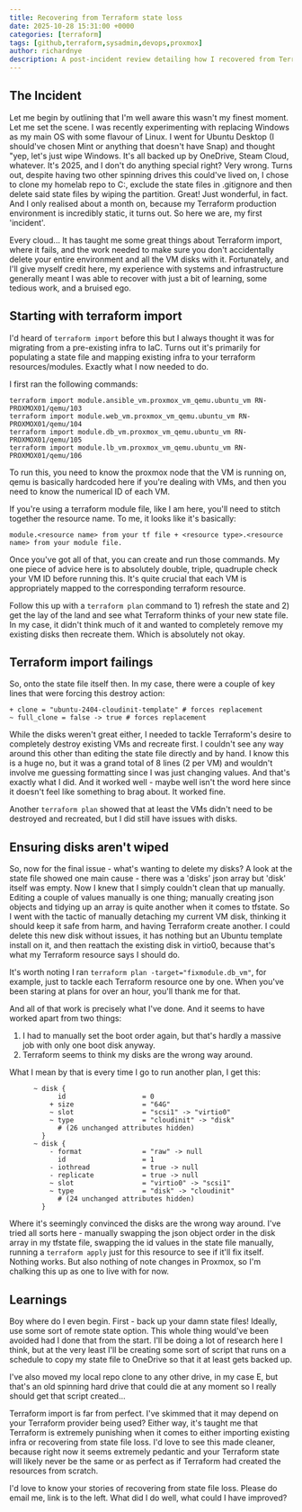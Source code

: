 ```yaml
---
title: Recovering from Terraform state loss
date: 2025-10-28 15:31:00 +0000
categories: [terraform]
tags: [github,terraform,sysadmin,devops,proxmox]
author: richardnye
description: A post-incident review detailing how I recovered from Terraform state file loss in Proxmox
---
```


## The Incident
Let me begin by outlining that I'm well aware this wasn't my finest moment. Let me set the scene. I was recently experimenting with replacing Windows as my main OS with some flavour of Linux. I went for Ubuntu Desktop (I should've chosen Mint or anything that doesn't have Snap) and thought "yep, let's just wipe Windows. It's all backed up by OneDrive, Steam Cloud, whatever. It's 2025, and I don't do anything special right? Very wrong. Turns out, despite having two other spinning drives this could've lived on, I chose to clone my homelab repo to C:, exclude the state files in .gitignore and then delete said state files by wiping the partition. Great! Just wonderful, in fact. And I only realised about a month on, because my Terraform production environment is incredibly static, it turns out. So here we are, my first 'incident'.

Every cloud... It has taught me some great things about Terraform import, where it fails, and the work needed to make sure you don't accidentally delete your entire environment and all the VM disks with it. Fortunately, and I'll give myself credit here, my experience with systems and infrastructure generally meant I was able to recover with just a bit of learning, some tedious work, and a bruised ego.

## Starting with terraform import
I'd heard of ```terraform import``` before this but I always thought it was for migrating from a pre-existing infra to IaC. Turns out it's primarily for populating a state file and mapping existing infra to your terraform resources/modules. Exactly what I now needed to do.

I first ran the following commands:
```
terraform import module.ansible_vm.proxmox_vm_qemu.ubuntu_vm RN-PROXMOX01/qemu/103
terraform import module.web_vm.proxmox_vm_qemu.ubuntu_vm RN-PROXMOX01/qemu/104
terraform import module.db_vm.proxmox_vm_qemu.ubuntu_vm RN-PROXMOX01/qemu/105
terraform import module.lb_vm.proxmox_vm_qemu.ubuntu_vm RN-PROXMOX01/qemu/106
```
To run this, you need to know the proxmox node that the VM is running on, qemu is basically hardcoded here if you're dealing with VMs, and then you need to know the numerical ID of each VM. 

If you're using a terraform module file, like I am here, you'll need to stitch together the resource name. To me, it looks like it's basically:
```
module.<resource name> from your tf file + <resource type>.<resource name> from your module file. 
```

Once you've got all of that, you can create and run those commands. My one piece of advice here is to absolutely double, triple, quadruple check your VM ID before running this. It's quite crucial that each VM is appropriately mapped to the corresponding terraform resource. 

Follow this up with a ```terraform plan``` command to 1) refresh the state and 2) get the lay of the land and see what Terraform thinks of your new state file. In my case, it didn't think much of it and wanted to completely remove my existing disks then recreate them. Which is absolutely not okay.
## Terraform import failings
So, onto the state file itself then. In my case, there were a couple of key lines that were forcing this destroy action:
```
+ clone = "ubuntu-2404-cloudinit-template" # forces replacement
~ full_clone = false -> true # forces replacement
```
While the disks weren't great either, I needed to tackle Terraform's desire to completely destroy existing VMs and recreate first. I couldn't see any way around this other than editing the state file directly and by hand. I know this is a huge no, but it was a grand total of 8 lines (2 per VM) and wouldn't involve me guessing formatting since I was just changing values. And that's exactly what I did. And it worked well - maybe well isn't the word here since it doesn't feel like something to brag about. It worked fine. 

Another ```terraform plan``` showed that at least the VMs didn't need to be destroyed and recreated, but I did still have issues with disks. 

## Ensuring disks aren't wiped
So, now for the final issue - what's wanting to delete my disks? A look at the state file showed one main cause - there was a 'disks' json array but 'disk' itself was empty. Now I knew that I simply couldn't clean that up manually. Editing a couple of values manually is one thing; manually creating json objects and tidying up an array is quite another when it comes to tfstate. So I went with the tactic of manually detaching my current VM disk, thinking it should keep it safe from harm, and having Terraform create another. I could delete this new disk without issues, it has nothing but an Ubuntu template install on it, and then reattach the existing disk in virtio0, because that's what my Terraform resource says I should do. 

It's worth noting I ran ```terraform plan -target="fixmodule.db_vm"```, for example, just to tackle each Terraform resource one by one. When you've been staring at plans for over an hour, you'll thank me for that. 

And all of that work is precisely what I've done. And it seems to have worked apart from two things:
1) I had to manually set the boot order again, but that's hardly a massive job with only one boot disk anyway.
2) Terraform seems to think my disks are the wrong way around. 

What I mean by that is every time I go to run another plan, I get this: 
```
      ~ disk {
            id                   = 0
          + size                 = "64G"
          ~ slot                 = "scsi1" -> "virtio0"
          ~ type                 = "cloudinit" -> "disk"
            # (26 unchanged attributes hidden)
        }
      ~ disk {
          - format               = "raw" -> null
            id                   = 1
          - iothread             = true -> null
          - replicate            = true -> null
          ~ slot                 = "virtio0" -> "scsi1"
          ~ type                 = "disk" -> "cloudinit"
            # (24 unchanged attributes hidden)
        }
```
Where it's seemingly convinced the disks are the wrong way around. I've tried all sorts here - manually swapping the json object order in the disk array in my tfstate file, swapping the id values in the state file manually, running a ```terraform apply``` just for this resource to see if it'll fix itself. Nothing works. But also nothing of note changes in Proxmox, so I'm chalking this up as one to live with for now.

## Learnings
Boy where do I even begin. First - back up your damn state files! Ideally, use some sort of remote state option. This whole thing would've been avoided had I done that from the start. I'll be doing a lot of research here I think, but at the very least I'll be creating some sort of script that runs on a schedule to copy my state file to OneDrive so that it at least gets backed up. 

I've also moved my local repo clone to any other drive, in my case E, but that's an old spinning hard drive that could die at any moment so I really should get that script created... 

Terraform import is far from perfect. I've skimmed that it may depend on your Terraform provider being used? Either way, it's taught me that Terraform is extremely punishing when it comes to either importing existing infra or recovering from state file loss. I'd love to see this made cleaner, because right now it seems extremely pedantic and your Terraform state will likely never be the same or as perfect as if Terraform had created the resources from scratch.

I'd love to know your stories of recovering from state file loss. Please do email me, link is to the left. What did I do well, what could I have improved?